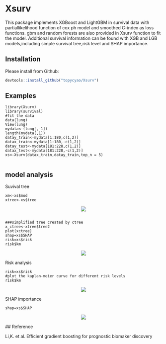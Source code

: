 # Xsurv
This package implements XGBoost and LightGBM in survival data with partiallikelihood function of cox ph model and smoothed C-index as loss functions.
gbm and random forests are also provided in Xsurv function to fit the model.
Additional survival information can be found with XGB and LGB models,including simple survival tree,risk level and SHAP importance. 
## Installation

Please install from Github:
``` r
devtools::install_github("topycyao/Xsurv")
```
## Examples
```{r}
library(Xsurv)
library(survival)
#fit the data 
data(lung)
View(lung)
mydata<-(lung[,-1])
length(mydata[,1])
datay_train<-mydata[1:180,c(1,2)]
datax_train<-mydata[1:180,-c(1,2)]
datay_test<-mydata[181:228,c(1,2)]
datax_test<-mydata[181:228,-c(1,2)]
xs<-Xsurv(datax_train,datay_train,top_n = 5)


```
## model analysis

Suvival tree

```{r}
xm<-xs$mod
xtree<-xs$tree
```
<p align="center">
  <img src = "https://github.com/topycyao/Xsurv/blob/master/docs%20/figures/exampletree.png?raw=true">
</p>

```{r}

###simplified tree created by ctree
x_ctree<-xtree$tree2
plot(xctree)
shap=xs$SHAP
risk=xs$risk
risk$km

```
<p align="center">
  <img src = "https://github.com/topycyao/Xsurv/blob/master/docs%20/figures/examplet2.png?raw=true">
</p>

Risk analysis
```{r}
risk=xs$risk
#plot the kaplan-meier curve for different risk levels
risk$km
```
<p align="center">
  <img src = "https://github.com/topycyao/Xsurv/blob/master/docs%20/figures/kmrisk.png?raw=true">
</p>

SHAP importance
```{r}
shap=xs$SHAP
```
<p align="center">
  <img src = "https://github.com/topycyao/Xsurv/blob/master/docs%20/figures/shapxsurv.png?raw=true">
</p>
## Reference

Li,K. et al. Efficient gradient boosting for prognostic biomaker discovery
